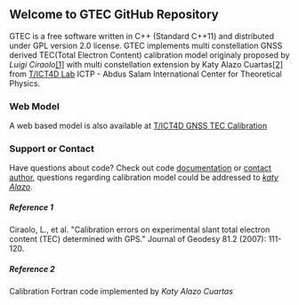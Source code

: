 ## Welcome to GTEC GitHub Repository

GTEC is a free software written in C++ (Standard C++11) and distributed under GPL version 2.0 license. GTEC implements multi constellation GNSS derived TEC(Total Electron Content) calibration model originaly proposed by _Luigi Ciraolo_[[1]](#ref1) with multi constellation extension by Katy Alazo Cuartas[[2]](#ref2) from [T/ICT4D Lab](http://t-ict4d.ictp.it/nequick2/gnss-tec-calibration) ICTP - Abdus Salam International Center for Theoretical Physics.


### Web Model
A web based model is also available at [T/ICT4D GNSS TEC Calibration](http://t-ict4d.ictp.it/nequick2/gps-tec-calibration-online)


### Support or Contact

Have questions about code? Check out code [documentation](https://github.com/mowaisarain/GTEC/doxygen.md) or [contact author](mailto:owaisarain@gmail.com), questions regarding calibration model could be addressed to [_katy Alazo_](mailto:kalazo_c@ictp.it ).


##### <a name="ref1"></a>Reference 1
Ciraolo, L., et al. "Calibration errors on experimental slant total electron content (TEC) determined with GPS." Journal of Geodesy 81.2 (2007): 111-120.

##### <a name="ref2"></a>Reference 2
Calibration Fortran code implemented by _Katy Alazo Cuartas_

